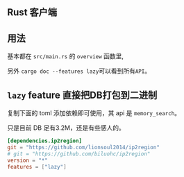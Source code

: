 ## Rust 客户端

## 用法

基本都在 `src/main.rs` 的 `overview` 函数里,

 另外 `cargo doc --features lazy`可以看到所有`API`。

## `lazy` feature 直接把DB打包到二进制

复制下面的 toml 添加依赖即可使用，其 api 是 `memory_search`。

只是目前 DB 足有3.2M，还是有些感人的。

```toml
[dependencies.ip2region]
git = "https://github.com/lionsoul2014/ip2region"
# git = "https://github.com/biluohc/ip2region"
version = "*"
features = ["lazy"]
```


